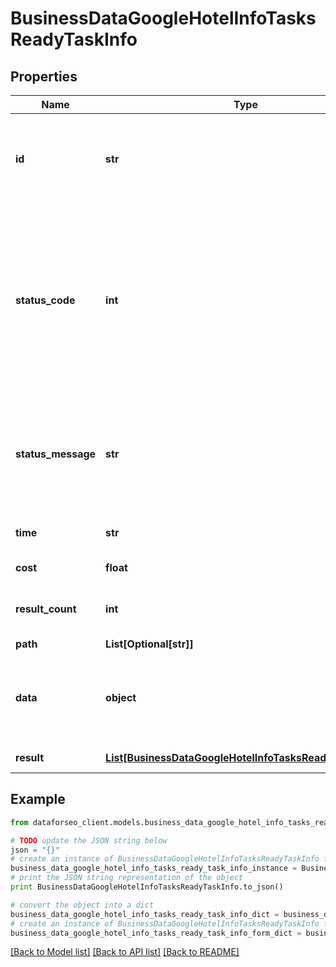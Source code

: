 # BusinessDataGoogleHotelInfoTasksReadyTaskInfo


## Properties

Name | Type | Description | Notes
------------ | ------------- | ------------- | -------------
**id** | **str** | task identifier unique task identifier in our system in the UUID format | [optional] 
**status_code** | **int** | status code of the task generated by DataForSEO, can be within the following range: 10000-60000 you can find the full list of the response codes here | [optional] 
**status_message** | **str** | informational message of the task you can find the full list of general informational messages here | [optional] 
**time** | **str** | execution time, seconds | [optional] 
**cost** | **float** | total tasks cost, USD | [optional] 
**result_count** | **int** | number of elements in the result array | [optional] 
**path** | **List[Optional[str]]** | URL path | [optional] 
**data** | **object** | contains the same parameters that you specified in the POST request | [optional] 
**result** | [**List[BusinessDataGoogleHotelInfoTasksReadyResultInfo]**](BusinessDataGoogleHotelInfoTasksReadyResultInfo.md) | array of results | [optional] 

## Example

```python
from dataforseo_client.models.business_data_google_hotel_info_tasks_ready_task_info import BusinessDataGoogleHotelInfoTasksReadyTaskInfo

# TODO update the JSON string below
json = "{}"
# create an instance of BusinessDataGoogleHotelInfoTasksReadyTaskInfo from a JSON string
business_data_google_hotel_info_tasks_ready_task_info_instance = BusinessDataGoogleHotelInfoTasksReadyTaskInfo.from_json(json)
# print the JSON string representation of the object
print BusinessDataGoogleHotelInfoTasksReadyTaskInfo.to_json()

# convert the object into a dict
business_data_google_hotel_info_tasks_ready_task_info_dict = business_data_google_hotel_info_tasks_ready_task_info_instance.to_dict()
# create an instance of BusinessDataGoogleHotelInfoTasksReadyTaskInfo from a dict
business_data_google_hotel_info_tasks_ready_task_info_form_dict = business_data_google_hotel_info_tasks_ready_task_info.from_dict(business_data_google_hotel_info_tasks_ready_task_info_dict)
```
[[Back to Model list]](../README.md#documentation-for-models) [[Back to API list]](../README.md#documentation-for-api-endpoints) [[Back to README]](../README.md)


